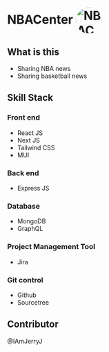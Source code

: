 # NBACenter <img src="https://th.bing.com/th/id/OIG.9BlUHhMf6QLmOHyPuPRC?pid=ImgGn" alt="NBACenter logo" height="60" style="vertical-align:middle; border-radius:50%"/>

## What is this
- Sharing NBA news
- Sharing basketball news

## Skill Stack
### Front end
- React JS
- Next JS
- Tailwind CSS
- MUI

### Back end
- Express JS

### Database
- MongoDB
- GraphQL

### Project Management Tool
- Jira

### Git control
- Github
- Sourcetree

## Contributor
@IAmJerryJ

